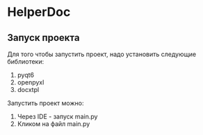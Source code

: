 # HelperDoc

## Запуск проекта

Для того чтобы запустить проект, надо установить следующие библиотеки:
  1. pyqt6
  2. openpyxl
  3. docxtpl

Запустить проект можно:
  1. Через IDE - запуск main.py
  2. Кликом на файл main.py

